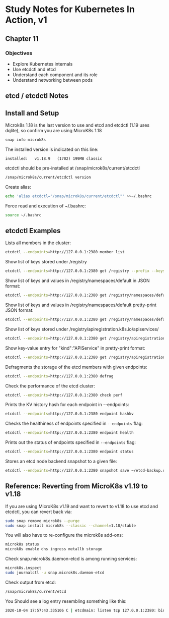 # Study Notes for Kubernetes In Action, v1
## Chapter 11

### Objectives
- Explore Kubernetes internals
- Use etcdctl and etcd
- Understand each component and its role
- Understand networking between pods

## etcd / etcdctl Notes

## Install and Setup

Microk8s 1.18 is the last version to use and etcd and etcdctl (1.19 uses dqlite), so confirm you are using MicroK8s 1.18
```bash
snap info microk8s
```

The installed version is indicated on this line:
```
installed:   v1.18.9   (1702) 199MB classic
```

etcdctl should be pre-installed at /snap/microk8s/current/etcdctl
```bash
/snap/microk8s/current/etcdctl version
```

Create alias:
```bash
echo 'alias etcdctl="/snap/microk8s/current/etcdctl"' >>~/.bashrc
```

Force read and execution of ~/.bashrc:
```bash
source ~/.bashrc
```

## etcdctl Examples

Lists all members in the cluster:
```bash
etcdctl --endpoints=http://127.0.0.1:2380 member list
```

Show list of keys stored under /registry
```bash
etcdctl --endpoints=http://127.0.0.1:2380 get /registry --prefix --keys-only=true | grep '/registry'
```

Show list of keys and values in /registry/namespaces/default in JSON format:
```bash
etcdctl --endpoints=http://127.0.0.1:2380 get /registry/namespaces/default --prefix --keys-only=false -w=json
```

Show list of keys and values in /registry/namespaces/default pretty-print JSON format:
```bash
etcdctl --endpoints=http://127.0.0.1:2380 get /registry/namespaces/default --prefix --keys-only=false -w=json | python3 -m json.tool
```

Show list of keys stored under /registry/apiregistration.k8s.io/apiservices/
```bash
etcdctl --endpoints=http://127.0.0.1:2380 get /registry/apiregistration.k8s.io/apiservices/  --prefix --keys-only=true | grep '/registry'
```

Show key-value entry for "kind":"APIService" in pretty-print format:
```bash
etcdctl --endpoints=http://127.0.0.1:2380 get /registry/apiregistration.k8s.io/apiservices/v1.apiextensions.k8s.io --prefix | grep '"kind":"APIService"' | python3 -m json.tool
```

Defragments the storage of the etcd members with given endpoints:
```bash
etcdctl --endpoints=http://127.0.0.1:2380 defrag
```

Check the performance of the etcd cluster:
```bash
etcdctl --endpoints=http://127.0.0.1:2380 check perf
```

Prints the KV history hash for each endpoint in --endpoints:
```bash
etcdctl --endpoints=http://127.0.0.1:2380 endpoint hashkv
```

Checks the healthiness of endpoints specified in `--endpoints` flag:
```bash
etcdctl --endpoints=http://127.0.0.1:2380 endpoint health
```

Prints out the status of endpoints specified in `--endpoints` flag:
```bash
etcdctl --endpoints=http://127.0.0.1:2380 endpoint status
```

Stores an etcd node backend snapshot to a given file:
```bash
etcdctl --endpoints=http://127.0.0.1:2380 snapshot save ~/etcd-backup.db
```


## Reference: Reverting from MicroK8s v1.19 to v1.18

If you are using MicroK8s v1.19 and want to revert to v1.18 to use etcd and etcdctl, you can revert back via:

```bash
sudo snap remove microk8s --purge
sudo snap install microk8s --classic --channel=1.18/stable
```

You will also have to re-configure the microk8s add-ons:
```bash
microk8s status
microk8s enable dns ingress metallb storage 
```

Check snap.microk8s.daemon-etcd is among running services:
```bash
microk8s.inspect
sudo journalctl -u snap.microk8s.daemon-etcd
```

Check output from etcd:
```bash
/snap/microk8s/current/etcd
```

You Should see a log entry resembling something like this:
```bash
2020-10-04 17:57:43.335106 C | etcdmain: listen tcp 127.0.0.1:2380: bind: address already in use
```

